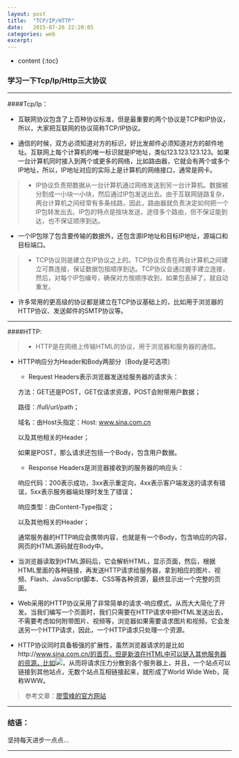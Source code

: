 ```yaml
---
layout: post
title:  "TCP/IP/HTTP"
date:   2015-07-26 22:20:05
categories: web
excerpt: 
---
```


* content
{:toc}


### 学习一下Tcp/Ip/Http三大协议

---

####Tcp/Ip：

* 互联网协议包含了上百种协议标准，但是最重要的两个协议是TCP和IP协议，所以，大家把互联网的协议简称TCP/IP协议。

* 通信的时候，双方必须知道对方的标识，好比发邮件必须知道对方的邮件地址。互联网上每个计算机的唯一标识就是IP地址，类似123.123.123.123。如果一台计算机同时接入到两个或更多的网络，比如路由器，它就会有两个或多个IP地址，所以，IP地址对应的实际上是计算机的网络接口，通常是网卡。

> * IP协议负责把数据从一台计算机通过网络发送到另一台计算机。数据被分割成一小块一小块，然后通过IP包发送出去。由于互联网链路复杂，两台计算机之间经常有多条线路，因此，路由器就负责决定如何把一个IP包转发出去。IP包的特点是按块发送，途径多个路由，但不保证能到达，也不保证顺序到达。

* 一个IP包除了包含要传输的数据外，还包含源IP地址和目标IP地址，源端口和目标端口。

> * TCP协议则是建立在IP协议之上的。TCP协议负责在两台计算机之间建立可靠连接，保证数据包按顺序到达。TCP协议会通过握手建立连接，然后，对每个IP包编号，确保对方按顺序收到，如果包丢掉了，就自动重发。

* 许多常用的更高级的协议都是建立在TCP协议基础上的，比如用于浏览器的HTTP协议、发送邮件的SMTP协议等。
---

####HTTP:

> * HTTP是在网络上传输HTML的协议，用于浏览器和服务器的通信。

* HTTP响应分为Header和Body两部分（Body是可选项）

    * Request Headers表示浏览器发送给服务器的请求头：
    
    方法：GET还是POST，GET仅请求资源，POST会附带用户数据；
    
    路径：/full/url/path；

    域名：由Host头指定：Host: www.sina.com.cn

    以及其他相关的Header；

    如果是POST，那么请求还包括一个Body，包含用户数据。
    
    * Response Headers是浏览器接收到的服务器的响应头：
    
    响应代码：200表示成功，3xx表示重定向，4xx表示客户端发送的请求有错误，5xx表示服务器端处理时发生了错误；

    响应类型：由Content-Type指定；

    以及其他相关的Header；

    通常服务器的HTTP响应会携带内容，也就是有一个Body，包含响应的内容，网页的HTML源码就在Body中。

* 当浏览器读取到HTML源码后，它会解析HTML，显示页面，然后，根据HTML里面的各种链接，再发送HTTP请求给服务器，拿到相应的图片、视频、Flash、JavaScript脚本、CSS等各种资源，最终显示出一个完整的页面。

* Web采用的HTTP协议采用了非常简单的请求-响应模式，从而大大简化了开发。当我们编写一个页面时，我们只需要在HTTP请求中把HTML发送出去，不需要考虑如何附带图片、视频等，浏览器如果需要请求图片和视频，它会发送另一个HTTP请求，因此，一个HTTP请求只处理一个资源。

* HTTP协议同时具备极强的扩展性，虽然浏览器请求的是比如http://www.sina.com.cn/的首页，但是新浪在HTML中可以链入其他服务器的资源，比如<img src="http://i1.sinaimg.cn/home/2013/1008/U8455P30DT20131008135420.png">，从而将请求压力分散到各个服务器上，并且，一个站点可以链接到其他站点，无数个站点互相链接起来，就形成了World Wide Web，简称WWW。


> 参考文章：[廖雪峰的官方网站](http://www.liaoxuefeng.com/wiki/0014316089557264a6b348958f449949df42a6d3a2e542c000/001432011939547478fd5482deb47b08716557cc99764e0000)

---

### 结语：

坚持每天进步一点点...

---
